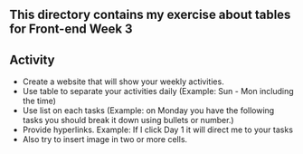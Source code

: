 ## This directory contains my exercise about tables for Front-end Week 3

## Activity

- Create a website that will show your weekly activities.
- Use table to separate your activities daily (Example: Sun - Mon including the time) 
- Use list on each tasks (Example: on Monday you have the following tasks you should break it down using bullets or number.)
- Provide hyperlinks. Example: If I click Day 1 it will direct me to your tasks
- Also try to insert image in two or more cells.

